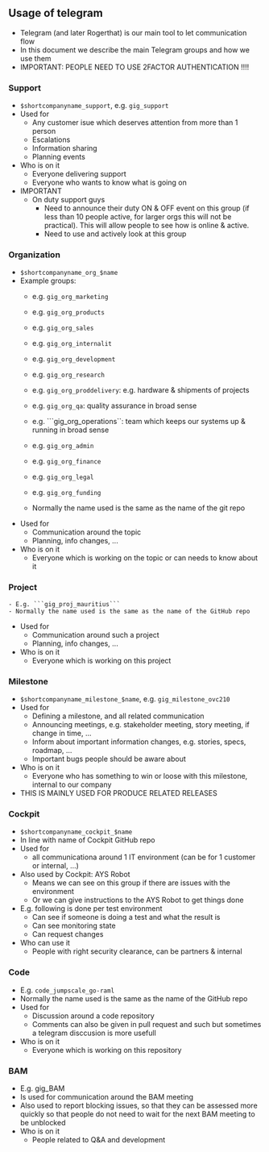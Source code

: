 ## Usage of telegram

- Telegram (and later Rogerthat) is our main tool to let communication flow
- In this document we describe the main Telegram groups and how we use them
- IMPORTANT: PEOPLE NEED TO USE 2FACTOR AUTHENTICATION !!!!


### Support

- ```$shortcompanyname_support```, e.g. ```gig_support```
- Used for
    - Any customer isue which deserves attention from more than 1 person
    - Escalations
    - Information sharing
    - Planning events
- Who is on it
    - Everyone delivering support
    - Everyone who wants to know what is going on
- IMPORTANT
    - On duty support guys
        - Need to announce their duty ON & OFF event on this group (if less than 10 people active, for larger orgs this will not be practical). This will allow people to see how is online & active.
        - Need to use and actively look at this group


### Organization

- ```$shortcompanyname_org_$name```
- Example groups:
    - e.g. ```gig_org_marketing```
    - e.g. ```gig_org_products```
    - e.g. ```gig_org_sales```
    - e.g. ```gig_org_internalit```
    - e.g. ```gig_org_development```
    - e.g. ```gig_org_research```
    - e.g. ```gig_org_proddelivery```: e.g. hardware & shipments of projects
    - e.g. ```gig_org_qa```: quality assurance in broad sense
    - e.g. ```gig_org_operations``: team which keeps our systems up & running in broad sense
    - e.g. ```gig_org_admin```
    - e.g. ```gig_org_finance```
    - e.g. ```gig_org_legal```
    - e.g. ```gig_org_funding```

    - Normally the name used is the same as the name of the git repo
- Used for
    - Communication around the topic
    - Planning, info changes, ...
- Who is on it
    - Everyone which is working on the topic or can needs to know about it


### Project

    - E.g. ```gig_proj_mauritius```
    - Normally the name used is the same as the name of the GitHub repo
- Used for
    - Communication around such a project
    - Planning, info changes, ...
- Who is on it
    - Everyone which is working on this project 


### Milestone 

- ```$shortcompanyname_milestone_$name```, e.g. ```gig_milestone_ovc210```
- Used for
  - Defining a milestone, and all related communication
  - Announcing meetings, e.g. stakeholder meeting, story meeting, if change in time, ...
  - Inform about important information changes, e.g. stories, specs, roadmap, ...
  - Important bugs people should be aware about
- Who is on it
    - Everyone who has something to win or loose with this milestone, internal to our company 
- THIS IS MAINLY USED FOR PRODUCE RELATED RELEASES


### Cockpit

- ```$shortcompanyname_cockpit_$name```
- In line with name of Cockpit GitHub repo
- Used for
    - all communicationa around 1 IT environment (can be for 1 customer or internal, ...)
- Also used by Cockpit: AYS Robot
    - Means we can see on this group if there are issues with the environment
    - Or we can give instructions to the AYS Robot to get things done
- E.g. following is done per test environment
    - Can see if someone is doing a test and what the result is
    - Can see monitoring state
    - Can request changes
- Who can use it
    - People with right security clearance, can be partners & internal


### Code

- E.g. ```code_jumpscale_go-raml```
- Normally the name used is the same as the name of the GitHub repo
- Used for
    - Discussion around a code repository
    - Comments can also be given in pull request and such but sometimes a telegram disccusion is more usefull
- Who is on it
    - Everyone which is working on this repository 


### BAM

- E.g. gig_BAM
- Is used for communication around the BAM meeting
- Also used to report blocking issues, so that they can be assessed more quickly so that people do not need to wait for the next BAM meeting to be unblocked
- Who is on it
   - People related to Q&A and development